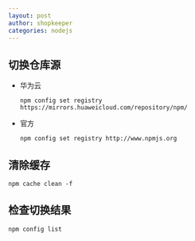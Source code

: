 ```yaml
---
layout: post
author: shopkeeper
categories: nodejs
---
```


## 切换仓库源

- 华为云

  ```shell
  npm config set registry https://mirrors.huaweicloud.com/repository/npm/
  ```

- 官方

  ```shell
  npm config set registry http://www.npmjs.org
  ```

## 清除缓存

```shell
npm cache clean -f
```

## 检查切换结果

```shell
npm config list
```